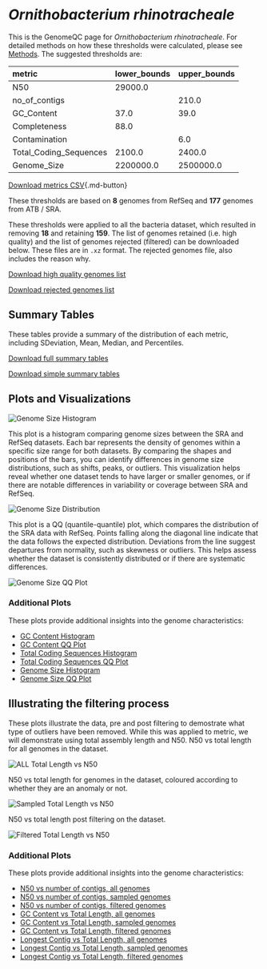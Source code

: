 # *Ornithobacterium rhinotracheale*

This is the GenomeQC page for *Ornithobacterium rhinotracheale*. For detailed methods on how these thresholds were calculated, please see [Methods](../../methods.md).
The suggested thresholds are: 

| metric                 | lower_bounds   | upper_bounds   |
|:-----------------------|:---------------|:---------------|
| N50                    | 29000.0        |                |
| no_of_contigs          |                | 210.0          |
| GC_Content             | 37.0           | 39.0           |
| Completeness           | 88.0           |                |
| Contamination          |                | 6.0            |
| Total_Coding_Sequences | 2100.0         | 2400.0         |
| Genome_Size            | 2200000.0      | 2500000.0      |

[Download metrics CSV](Ornithobacterium_rhinotracheale_metrics.csv){.md-button}


These thresholds are based on **8** genomes from RefSeq and **177** genomes from ATB / SRA.

These thresholds were applied to all the bacteria dataset, which resulted in removing **18** and retaining **159**.
The list of genomes retained (i.e. high quality) and the list of genomes rejected (filtered) can be downloaded below. These files are in `.xz` format. The rejected genomes file, also includes the reason why.

[Download high quality genomes list](Ornithobacterium_rhinotracheale_high_quality_genomes.csv.xz)


[Download rejected genomes list](Ornithobacterium_rhinotracheale_filtered_out_genomes.csv.xz)



## Summary Tables
These tables provide a summary of the distribution of each metric, including SDeviation, Mean, Median, and Percentiles.

[Download full summary tables](summary.csv)

[Download simple summary tables](selected_summary.csv)

## Plots and Visualizations

![Genome Size Histogram](Genome_Size_refseq_histogram_kde.png)

This plot is a histogram comparing genome sizes between the SRA and RefSeq datasets. Each bar represents the density of genomes within a specific size range for both datasets. By comparing the shapes and positions of the bars, you can identify differences in genome size distributions, such as shifts, peaks, or outliers. This visualization helps reveal whether one dataset tends to have larger or smaller genomes, or if there are notable differences in variability or coverage between SRA and RefSeq.

![Genome Size Distribution](Genome_Size_refseq_histogram_kde.png)

This plot is a QQ (quantile-quantile) plot, which compares the distribution of the SRA data with RefSeq. Points falling along the diagonal line indicate that the data follows the expected distribution. Deviations from the line suggest departures from normality, such as skewness or outliers. This helps assess whether the dataset is consistently distributed or if there are systematic differences.

![Genome Size QQ Plot](Genome_Size_refseq_qqplot.png)

### Additional Plots

These plots provide additional insights into the genome characteristics:

- [GC Content Histogram](GC_Content_refseq_histogram_kde.png)
- [GC Content QQ Plot](GC_Content_refseq_qqplot.png)
- [Total Coding Sequences Histogram](Total_Coding_Sequences_refseq_histogram_kde.png)
- [Total Coding Sequences QQ Plot](Total_Coding_Sequences_refseq_qqplot.png)
- [Genome Size Histogram](Genome_Size_refseq_histogram_kde.png)
- [Genome Size QQ Plot](Genome_Size_refseq_qqplot.png)
## Illustrating the filtering process
These plots illustrate the data, pre and post filtering to demostrate what type of outliers have been removed. While this was applied to metric, we will demonstrate using total assembly length and N50.
N50 vs total length for all genomes in the dataset.

![ALL Total Length vs N50](Ornithobacterium_rhinotracheale_all_total_length_N50.png)

N50 vs total length for genomes in the dataset, coloured according to whether they are an anomaly or not.

![Sampled Total Length vs N50](Ornithobacterium_rhinotracheale_sample_total_length_N50.png)

N50 vs total length post filtering on the dataset.

![Filtered Total Length vs N50](Ornithobacterium_rhinotracheale_filt_total_length_N50.png)

### Additional Plots

These plots provide additional insights into the genome characteristics:

- [N50 vs number of contigs, all genomes](Ornithobacterium_rhinotracheale_all_N50_number.png)
- [N50 vs number of contigs, sampled genomes](Ornithobacterium_rhinotracheale_sample_N50_number.png)
- [N50 vs number of contigs, filtered genomes](Ornithobacterium_rhinotracheale_filt_N50_number.png)
- [GC Content vs Total Length, all genomes](Ornithobacterium_rhinotracheale_all_total_length_GC_Content.png)
- [GC Content vs Total Length, sampled genomes](Ornithobacterium_rhinotracheale_sample_total_length_GC_Content.png)
- [GC Content vs Total Length, filtered genomes](Ornithobacterium_rhinotracheale_filt_total_length_GC_Content.png)
- [Longest Contig vs Total Length, all genomes](Ornithobacterium_rhinotracheale_all_total_length_longest.png)
- [Longest Contig vs Total Length, sampled genomes](Ornithobacterium_rhinotracheale_sample_total_length_longest.png)
- [Longest Contig vs Total Length, filtered genomes](Ornithobacterium_rhinotracheale_filt_total_length_longest.png)
